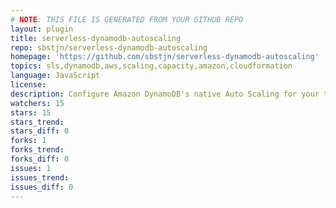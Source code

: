 ```yaml
---
# NOTE: THIS FILE IS GENERATED FROM YOUR GITHUB REPO
layout: plugin
title: serverless-dynamodb-autoscaling
repo: sbstjn/serverless-dynamodb-autoscaling
homepage: 'https://github.com/sbstjn/serverless-dynamodb-autoscaling'
topics: sls,dynamodb,aws,scaling,capacity,amazon,cloudformation
language: JavaScript
license: 
description: Configure Amazon DynamoDB's native Auto Scaling for your table capacities.
watchers: 15
stars: 15
stars_trend: 
stars_diff: 0
forks: 1
forks_trend: 
forks_diff: 0
issues: 1
issues_trend: 
issues_diff: 0
---
```


